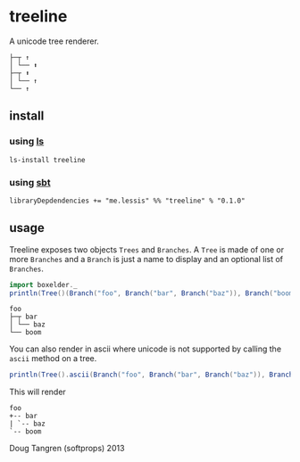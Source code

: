 # treeline

A unicode tree renderer.
    
    ├─┬ ↑
    │ └── ⬆
    ├─┬ ⬆
    │ └── ↑
    └── ↑

## install

### using [ls](http://ls.implicit.ly/#publishing)

    ls-install treeline

### using [sbt](http://www.scala-sbt.org/)

    libraryDepdendencies += "me.lessis" %% "treeline" % "0.1.0"

## usage

Treeline exposes two objects `Trees` and `Branches`. A `Tree` is made of one or more `Branches` and a `Branch` is just a name to display and an optional list of `Branches`.

```scala
import boxelder._
println(Tree()(Branch("foo", Branch("bar", Branch("baz")), Branch("boom"))))
```

    foo
    ├─┬ bar
    │ └── baz
    └── boom

You can also render in ascii where unicode is not supported by calling the `ascii` method on a tree.

```scala
println(Tree().ascii(Branch("foo", Branch("bar", Branch("baz")), Branch("boom"))))
```

This will render

    foo
    +-- bar
    | `-- baz
    `-- boom

Doug Tangren (softprops) 2013
